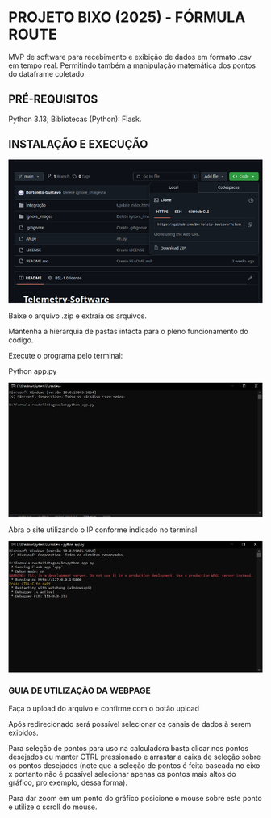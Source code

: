 # PROJETO BIXO (2025) - FÓRMULA ROUTE

  MVP de software para recebimento e exibição de dados em formato .csv em tempo real. Permitindo também a manipulação matemática dos pontos do dataframe coletado.
  
## PRÉ-REQUISITOS

  Python 3.13;
  Bibliotecas (Python): Flask.
  
## INSTALAÇÃO E EXECUÇÃO

  <img width = "853" alt = "GIT Download" src="https://github.com/Bortoleto-Gustavo/Telemetry-Software/blob/main/ignore_images/Git">
  
  Baixe o arquivo .zip e extraia os arquivos.
  
  Mantenha a hierarquia de pastas intacta para o pleno funcionamento do código.
  
  Execute o programa pelo terminal:

  Python app.py
  
  <img width = "853" alt = "Launch" src="https://github.com/Bortoleto-Gustavo/Telemetry-Software/blob/main/ignore_images/Launch.jpeg">
  
  Abra o site utilizando o IP conforme indicado no terminal
  
  <img width = "853" alt = "IP addres" src="https://github.com/Bortoleto-Gustavo/Telemetry-Software/blob/main/ignore_images/open.jpeg">
  
### GUIA DE UTILIZAÇÃO DA WEBPAGE

  Faça o upload do arquivo e confirme com o botão upload
  
  Após redirecionado será possível selecionar os canais de dados à serem exibidos.
  
  Para seleção de pontos para uso na calculadora basta clicar nos pontos desejados ou manter CTRL pressionado e arrastar a caixa de seleção sobre os pontos desejados (note que a seleção de pontos é feita baseada no eixo x portanto não é possível selecionar apenas os pontos mais altos do gráfico, pro exemplo, dessa forma).
  
  Para dar zoom em um ponto do gráfico posicione o mouse sobre este ponto e utilize o scroll do mouse.

